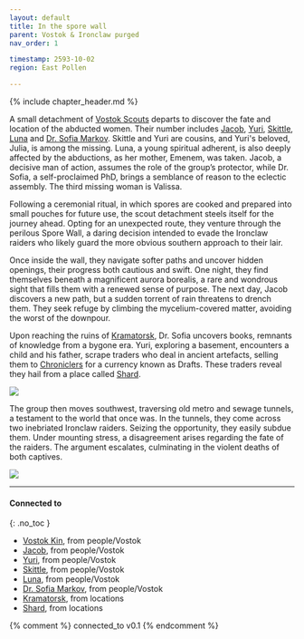 ```yaml
---
layout: default
title: In the spore wall
parent: Vostok & Ironclaw purged
nav_order: 1

timestamp: 2593-10-02
region: East Pollen

---
```


{% include chapter_header.md %}

A small detachment of [Vostok Scouts](../../people/Vostok/index.md) departs to discover the fate and location of the abducted women. Their number includes [Jacob](../../people/Vostok/jacob.md), [Yuri](../../people/Vostok/yuri.md), [Skittle](../../people/Vostok/skittle.md), [Luna](../../people/Vostok/luna.md) and [Dr. Sofia Markov](../../people/Vostok/sofia.md). Skittle and Yuri are cousins, and Yuri's beloved, Julia, is among the missing. Luna, a young spiritual adherent, is also deeply affected by the abductions, as her mother, Emenem, was taken. Jacob, a decisive man of action, assumes the role of the group’s protector, while Dr. Sofia, a self-proclaimed PhD, brings a semblance of reason to the eclectic assembly. The third missing woman is Valissa.

Following a ceremonial ritual, in which spores are cooked and prepared into small pouches for future use, the scout detachment steels itself for the journey ahead. Opting for an unexpected route, they venture through the perilous Spore Wall, a daring decision intended to evade the Ironclaw raiders who likely guard the more obvious southern approach to their lair.

Once inside the wall, they navigate softer paths and uncover hidden openings, their progress both cautious and swift. One night, they find themselves beneath a magnificent aurora borealis, a rare and wondrous sight that fills them with a renewed sense of purpose. The next day, Jacob discovers a new path, but a sudden torrent of rain threatens to drench them. They seek refuge by climbing the mycelium-covered matter, avoiding the worst of the downpour.

Upon reaching the ruins of [Kramatorsk](../../locations/Kramatorsk.md), Dr. Sofia uncovers books, remnants of knowledge from a bygone era. Yuri, exploring a basement, encounters a child and his father, scrape traders who deal in ancient artefacts, selling them to [Chroniclers](https://degenesis.com/world/cults/chroniclers) for a currency known as Drafts. These traders reveal they hail from a place called [Shard](../../locations/Shard.md).

![](https://i.imgur.com/5SbDe72.png)


The group then moves southwest, traversing old metro and sewage tunnels, a testament to the world that once was. In the tunnels, they come across two inebriated Ironclaw raiders. Seizing the opportunity, they easily subdue them. Under mounting stress, a disagreement arises regarding the fate of the raiders. The argument escalates, culminating in the violent deaths of both captives.

![](https://i.imgur.com/nm24klo.png)

---
#### Connected to
{: .no_toc }

<!-- QueryToSerialize: LIST without ID "["+ title + "](https://terra-campaigns.github.io/" + regexreplace(file.path, ".md", "") + ")" + ", from " + regexreplace(file.folder, "^[^\/]*\/", "") FROM ([[]]) OR outgoing([[]]) WHERE file.path != this.file.path SORT file.folder DESC -->
<!-- SerializedQuery: LIST without ID "["+ title + "](https://terra-campaigns.github.io/" + regexreplace(file.path, ".md", "") + ")" + ", from " + regexreplace(file.folder, "^[^\/]*\/", "") FROM ([[]]) OR outgoing([[]]) WHERE file.path != this.file.path SORT file.folder DESC -->
- [Vostok Kin](https://terra-campaigns.github.io/degenesis/people/Vostok/index), from people/Vostok
- [Jacob](https://terra-campaigns.github.io/degenesis/people/Vostok/jacob), from people/Vostok
- [Yuri](https://terra-campaigns.github.io/degenesis/people/Vostok/yuri), from people/Vostok
- [Skittle](https://terra-campaigns.github.io/degenesis/people/Vostok/skittle), from people/Vostok
- [Luna](https://terra-campaigns.github.io/degenesis/people/Vostok/luna), from people/Vostok
- [Dr. Sofia Markov](https://terra-campaigns.github.io/degenesis/people/Vostok/sofia), from people/Vostok
- [Kramatorsk](https://terra-campaigns.github.io/degenesis/locations/Kramatorsk), from locations
- [Shard](https://terra-campaigns.github.io/degenesis/locations/Shard), from locations
<!-- SerializedQuery END -->


{% comment %}
connected_to v0.1
{% endcomment %}
